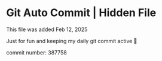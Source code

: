 # Git Auto Commit | Hidden File

This file was added Feb 12, 2025

Just for fun and keeping my daily git commit active 🤪

commit number: 387758
